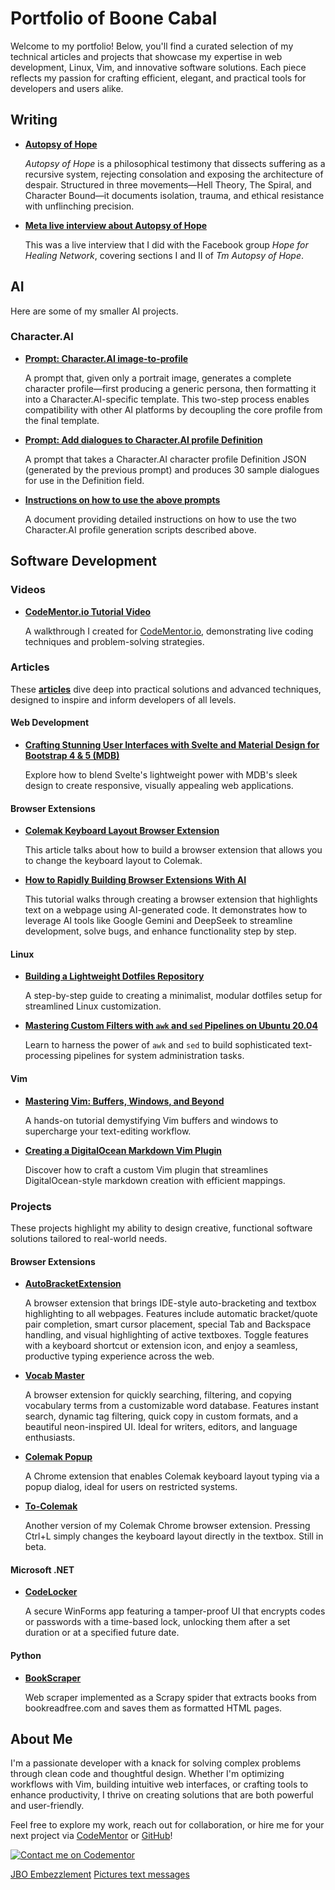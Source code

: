 # Portfolio of Boone Cabal

Welcome to my portfolio! Below, you'll find a curated selection of my technical articles and projects that showcase my expertise in web development, Linux, Vim, and innovative software solutions. Each piece reflects my passion for crafting efficient, elegant, and practical tools for developers and users alike.

## Writing

- **[Autopsy of Hope](https://1drv.ms/w/c/99c6e78ef02d9381/EeIA3mEzRwZCr7SRwR6_7gkBEzUUAoL_dLuv_JygKgcJog)**  

  *Autopsy of Hope* is a philosophical testimony that dissects suffering as a recursive system, rejecting consolation and exposing the architecture of despair. Structured in three movements—Hell Theory, The Spiral, and Character Bound—it documents isolation, trauma, and ethical resistance with unflinching precision.


- **[Meta live interview about Autopsy of Hope](https://www.facebook.com/groups/hopeforhealingnetwork/permalink/1222742602670094/)**  

  This was a live interview that I did with the Facebook group *Hope for Healing Network*, covering sections I and II of *Tm Autopsy of Hope*.

## AI

Here are some of my smaller AI projects.

### Character.AI

- **[Prompt: Character.AI image-to-profile](https://1drv.ms/t/c/99c6e78ef02d9381/Ec73vM9r8EdMgjFb87FtlqsB7-izXkwwH8hvw1kjaa2YPA?e=h7FJzk)**

  A prompt that, given only a portrait image, generates a complete character profile—first producing a generic persona, then formatting it into a Character.AI-specific template. This two-step process enables compatibility with other AI platforms by decoupling the core profile from the final template.

- **[Prompt: Add dialogues to Character.AI profile Definition](https://1drv.ms/t/c/99c6e78ef02d9381/EVh6UIzIYzBFpJ7Or-_mpLUBbPkP0GN1rB8eYi2oQknqEQ?e=CicsZm)**

  A prompt that takes a Character.AI character profile Definition JSON (generated by the previous prompt) and produces 30 sample dialogues for use in the Definition field.

- **[Instructions on how to use the above prompts](https://onedrive.live.com/:w:/g/personal/99C6E78EF02D9381/EWdaBT6PeXpAiMkUN8_b3nUBpMij-CvtUv_SaaDfbME5Qw?resid=99C6E78EF02D9381!s3e055a67798f407a88c91437cfdbde75&ithint=file%2Cdocx&e=ruMFVf&migratedtospo=true&redeem=aHR0cHM6Ly8xZHJ2Lm1zL3cvYy85OWM2ZTc4ZWYwMmQ5MzgxL0VXZGFCVDZQZVhwQWlNa1VOOF9iM25VQnBNaWotQ3Z0VXZfU2FhRGZiTUU1UXc_ZT1ydU1GVmY)**

  A document providing detailed instructions on how to use the two Character.AI profile generation scripts described above.
  
## Software Development

### Videos

- **[CodeMentor.io Tutorial Video](https://youtu.be/Fdp2eefdvEs?si=s4MlpyCY_9wbNzoU)**  

  A walkthrough I created for [CodeMentor.io](https://codementor.io), demonstrating live coding techniques and problem-solving strategies.

### Articles

These **[articles](https://dev.to/boonecabaldev)** dive deep into practical solutions and advanced techniques, designed to inspire and inform developers of all levels.

#### Web Development

- **[Crafting Stunning User Interfaces with Svelte and Material Design for Bootstrap 4 & 5 (MDB)](https://dev.to/boonecabal/creating-beautiful-user-interfaces-with-material-design-for-bootstrap-4-5-mdb-1lch)**  
  
  Explore how to blend Svelte's lightweight power with MDB's sleek design to create responsive, visually appealing web applications.

#### Browser Extensions

- **[Colemak Keyboard Layout Browser Extension](https://dev.to/boonecabal/changing-keyboard-layouts-lets-build-a-browser-extension-5ca6)**
  
  This article talks about how to build a browser extension that allows you to change the keyboard layout to Colemak.

- **[How to Rapidly Building Browser Extensions With AI](https://dev.to/boonecabal/how-to-rapidly-build-browser-extensions-with-ai-1ml6)**  

  This tutorial walks through creating a browser extension that highlights text on a webpage using AI-generated code. It demonstrates how to leverage AI tools like Google Gemini and DeepSeek to streamline development, solve bugs, and enhance functionality step by step.

#### Linux

- **[Building a Lightweight Dotfiles Repository](https://dev.to/boonecabal/how-to-create-a-lightweight-dotfiles-repository-28dh)**  
  
  A step-by-step guide to creating a minimalist, modular dotfiles setup for streamlined Linux customization.
  
- **[Mastering Custom Filters with `awk` and `sed` Pipelines on Ubuntu 20.04](https://dev.to/boonecabal/how-to-build-custom-filters-with-awk-and-sed-pipelines-on-ubuntu-2004-49ng)**

  Learn to harness the power of `awk` and `sed` to build sophisticated text-processing pipelines for system administration tasks.

#### Vim

- **[Mastering Vim: Buffers, Windows, and Beyond](https://dev.to/boonecabal/mastering-vim-buffers-windows-and-your-text-editing-arsenal-28ai)**  

  A hands-on tutorial demystifying Vim buffers and windows to supercharge your text-editing workflow.

- **[Creating a DigitalOcean Markdown Vim Plugin](https://dev.to/boonecabal/how-to-make-digitalocean-markdown-vim-plugin-3cja)**
  
  Discover how to craft a custom Vim plugin that streamlines DigitalOcean-style markdown creation with efficient mappings.

### Projects

These projects highlight my ability to design creative, functional software solutions tailored to real-world needs.

#### Browser Extensions

- **[AutoBracketExtension](https://github.com/boonecabaldev/AutoBracketExtension)**  

  A browser extension that brings IDE-style auto-bracketing and textbox highlighting to all webpages. Features include automatic bracket/quote pair completion, smart cursor placement, special Tab and Backspace handling, and visual highlighting of active textboxes. Toggle features with a keyboard shortcut or extension icon, and enjoy a seamless, productive typing experience across the web.

- **[Vocab Master](https://github.com/boonecabaldev/VocabCatalogViewer)**
  
  A browser extension for quickly searching, filtering, and copying vocabulary terms from a customizable word database. Features instant search, dynamic tag filtering, quick copy in custom formats, and a beautiful neon-inspired UI. Ideal for writers, editors, and language enthusiasts.

- **[Colemak Popup](https://github.com/boonecabaldev/Colemak-Popup)**  
  
  A Chrome extension that enables Colemak keyboard layout typing via a popup dialog, ideal for users on restricted systems.

- **[To-Colemak](https://github.com/boonecabaldev/To-Colemak)**  

  Another version of my Colemak Chrome browser extension. Pressing Ctrl+L simply changes the keyboard layout directly in the textbox. Still in beta.

#### Microsoft .NET

- **[CodeLocker](https://github.com/boonecabaldev/CodeLocker)**  

  A secure WinForms app featuring a tamper-proof UI that encrypts codes or passwords with a time-based lock, unlocking them after a set duration or at a specified future date.

#### Python

- **[BookScraper](https://github.com/boonecabaldev/BookScraper)**  

  Web scraper implemented as a Scrapy spider that extracts books from bookreadfree.com and saves them as formatted HTML pages.

## About Me

I'm a passionate developer with a knack for solving complex problems through clean code and thoughtful design. Whether I'm optimizing workflows with Vim, building intuitive web interfaces, or crafting tools to enhance productivity, I thrive on creating solutions that are both powerful and user-friendly.

Feel free to explore my work, reach out for collaboration, or hire me for your next project via [CodeMentor](https://codementor.io) or [GitHub](https://github.com/boonecabaldev)!

[![Contact me on Codementor](https://www.codementor.io/m-badges/boonecabal/im-a-cm-g.svg)](https://www.codementor.io/@boonecabal?refer=badge)

[JBO Embezzlement](https://tinyurl.com/5cf3puzf)
[Pictures text messages](https://drive.google.com/drive/folders/1-AuL2Cm0y3A7fJWVyLbQpzO3yUMVCM2W?usp=sharing)
